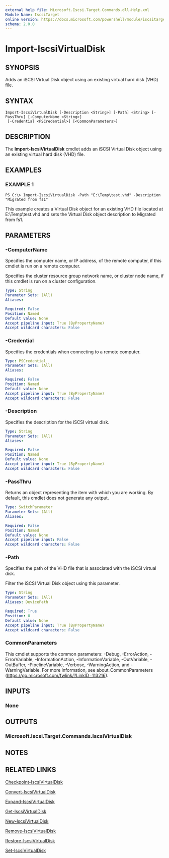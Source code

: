 ```yaml
---
external help file: Microsoft.Iscsi.Target.Commands.dll-Help.xml
Module Name: IscsiTarget
online version: https://docs.microsoft.com/powershell/module/iscsitarget/import-iscsivirtualdisk?view=windowsserver2012-ps&wt.mc_id=ps-gethelp
schema: 2.0.0
---
```


# Import-IscsiVirtualDisk

## SYNOPSIS
Adds an iSCSI Virtual Disk object using an existing virtual hard disk (VHD) file.

## SYNTAX

```
Import-IscsiVirtualDisk [-Description <String>] [-Path] <String> [-PassThru] [-ComputerName <String>]
 [-Credential <PSCredential>] [<CommonParameters>]
```

## DESCRIPTION
The **Import-IscsiVirtualDisk** cmdlet adds an iSCSI Virtual Disk object using an existing virtual hard disk (VHD) file.

## EXAMPLES

### EXAMPLE 1
```
PS C:\> Import-IscsiVirtualDisk -Path "E:\Temp\test.vhd" -Description "Migrated from fs1"
```

This example creates a Virtual Disk object for an existing VHD file located at E:\Temp\test.vhd and sets the Virtual Disk object description to Migrated from fs1.

## PARAMETERS

### -ComputerName
Specifies the computer name, or IP address, of the remote computer, if this cmdlet is run on a remote computer. 

Specifies the cluster resource group network name, or cluster node name, if this cmdlet is run on a cluster configuration.

```yaml
Type: String
Parameter Sets: (All)
Aliases: 

Required: False
Position: Named
Default value: None
Accept pipeline input: True (ByPropertyName)
Accept wildcard characters: False
```

### -Credential
Specifies the credentials when connecting to a remote computer.

```yaml
Type: PSCredential
Parameter Sets: (All)
Aliases: 

Required: False
Position: Named
Default value: None
Accept pipeline input: True (ByPropertyName)
Accept wildcard characters: False
```

### -Description
Specifies the description for the iSCSI virtual disk.

```yaml
Type: String
Parameter Sets: (All)
Aliases: 

Required: False
Position: Named
Default value: None
Accept pipeline input: True (ByPropertyName)
Accept wildcard characters: False
```

### -PassThru
Returns an object representing the item with which you are working.
By default, this cmdlet does not generate any output.

```yaml
Type: SwitchParameter
Parameter Sets: (All)
Aliases: 

Required: False
Position: Named
Default value: None
Accept pipeline input: False
Accept wildcard characters: False
```

### -Path
Specifies the path of the VHD file that is associated with the iSCSI virtual disk. 

Filter the iSCSI Virtual Disk object using this parameter.

```yaml
Type: String
Parameter Sets: (All)
Aliases: DevicePath

Required: True
Position: 0
Default value: None
Accept pipeline input: True (ByPropertyName)
Accept wildcard characters: False
```

### CommonParameters
This cmdlet supports the common parameters: -Debug, -ErrorAction, -ErrorVariable, -InformationAction, -InformationVariable, -OutVariable, -OutBuffer, -PipelineVariable, -Verbose, -WarningAction, and -WarningVariable. For more information, see about_CommonParameters (https://go.microsoft.com/fwlink/?LinkID=113216).

## INPUTS

### None

## OUTPUTS

### Microsoft.Iscsi.Target.Commands.IscsiVirtualDisk

## NOTES

## RELATED LINKS

[Checkpoint-IscsiVirtualDisk](./Checkpoint-IscsiVirtualDisk.md)

[Convert-IscsiVirtualDisk](./Convert-IscsiVirtualDisk.md)

[Expand-IscsiVirtualDisk](./Expand-IscsiVirtualDisk.md)

[Get-IscsiVirtualDisk](./Get-IscsiVirtualDisk.md)

[New-IscsiVirtualDisk](./New-IscsiVirtualDisk.md)

[Remove-IscsiVirtualDisk](./Remove-IscsiVirtualDisk.md)

[Restore-IscsiVirtualDisk](./Restore-IscsiVirtualDisk.md)

[Set-IscsiVirtualDisk](./Set-IscsiVirtualDisk.md)

